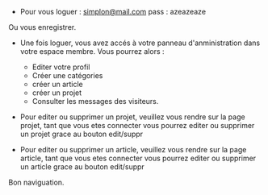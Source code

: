 - Pour vous loguer :  simplon@mail.com
            pass   :  azeazeaze

Ou vous enregistrer.

- Une fois loguer, vous avez accés à votre panneau d'anministration dans votre espace membre. Vous pourrez alors :
    - Editer votre profil
    - Créer une catégories
    - créer un article
    - créer un projet
    - Consulter les messages des visiteurs.

- Pour editer ou supprimer un projet, veuillez vous rendre sur la page projet, tant que vous etes connecter vous pourrez editer ou supprimer un projet
  grace au bouton edit/suppr


- Pour editer ou supprimer un article, veuillez vous rendre sur la page article, tant que vous etes connecter vous pourrez editer ou supprimer un article
  grace au bouton edit/suppr

Bon naviguation.